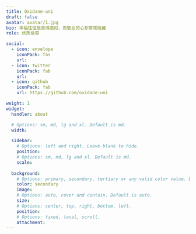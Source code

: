 ```yaml
---
title: Oxidane-uni
draft: false
avatar: avatar/1.jpg
bio: 幸福往往是莫得透彻，而敬业的心却常常隐藏
role: 优质韭菜

social:
  - icon: envelope
    iconPack: fas
    url: 
  - icon: twitter
    iconPack: fab
    url: 
  - icon: github
    iconPack: fab
    url: https://github.com/oxidane-uni

weight: 1
widget:
  handler: about

  # Options: sm, md, lg and xl. Default is md.
  width:

  sidebar:
    # Options: left and right. Leave blank to hide.
    position:
    # Options: sm, md, lg and xl. Default is md.
    scale:
  
  background:
    # Options: primary, secondary, tertiary or any valid color value. Default is primary.
    color: secondary
    image:
    # Options: auto, cover and contain. Default is auto.
    size:
    # Options: center, top, right, bottom, left.
    position:
    # Options: fixed, local, scroll.
    attachment: 
---
```


